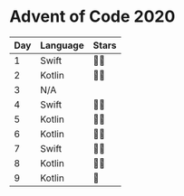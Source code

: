 # Advent of Code 2020

| Day | Language | Stars |
|-----|----------|-------|
| 1   |  Swift   | 🌟🌟 |
| 2   |  Kotlin  | 🌟🌟 |
| 3   |  N/A     |       |
| 4   |  Swift   | 🌟🌟 |
| 5   |  Kotlin  | 🌟🌟 |
| 6   |  Kotlin  | 🌟🌟 |
| 7   |  Swift   | 🌟🌟 |
| 8   |  Kotlin  | 🌟🌟 |
| 9   |  Kotlin  | 🌟   |